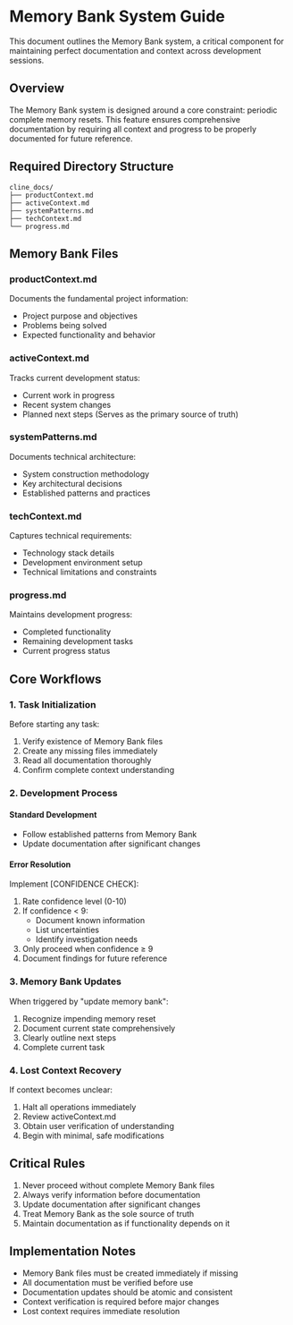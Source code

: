 # Memory Bank System Guide

This document outlines the Memory Bank system, a critical component for maintaining perfect documentation and context across development sessions.

## Overview

The Memory Bank system is designed around a core constraint: periodic complete memory resets. This feature ensures comprehensive documentation by requiring all context and progress to be properly documented for future reference.

## Required Directory Structure

```
cline_docs/
├── productContext.md
├── activeContext.md
├── systemPatterns.md
├── techContext.md
└── progress.md
```

## Memory Bank Files

### productContext.md
Documents the fundamental project information:
- Project purpose and objectives
- Problems being solved
- Expected functionality and behavior

### activeContext.md
Tracks current development status:
- Current work in progress
- Recent system changes
- Planned next steps
(Serves as the primary source of truth)

### systemPatterns.md
Documents technical architecture:
- System construction methodology
- Key architectural decisions
- Established patterns and practices

### techContext.md
Captures technical requirements:
- Technology stack details
- Development environment setup
- Technical limitations and constraints

### progress.md
Maintains development progress:
- Completed functionality
- Remaining development tasks
- Current progress status

## Core Workflows

### 1. Task Initialization
Before starting any task:
1. Verify existence of Memory Bank files
2. Create any missing files immediately
3. Read all documentation thoroughly
4. Confirm complete context understanding

### 2. Development Process

#### Standard Development
- Follow established patterns from Memory Bank
- Update documentation after significant changes

#### Error Resolution
Implement [CONFIDENCE CHECK]:
1. Rate confidence level (0-10)
2. If confidence < 9:
   - Document known information
   - List uncertainties
   - Identify investigation needs
3. Only proceed when confidence ≥ 9
4. Document findings for future reference

### 3. Memory Bank Updates
When triggered by "update memory bank":
1. Recognize impending memory reset
2. Document current state comprehensively
3. Clearly outline next steps
4. Complete current task

### 4. Lost Context Recovery
If context becomes unclear:
1. Halt all operations immediately
2. Review activeContext.md
3. Obtain user verification of understanding
4. Begin with minimal, safe modifications

## Critical Rules

1. Never proceed without complete Memory Bank files
2. Always verify information before documentation
3. Update documentation after significant changes
4. Treat Memory Bank as the sole source of truth
5. Maintain documentation as if functionality depends on it

## Implementation Notes

- Memory Bank files must be created immediately if missing
- All documentation must be verified before use
- Documentation updates should be atomic and consistent
- Context verification is required before major changes
- Lost context requires immediate resolution

